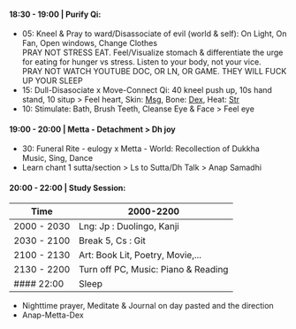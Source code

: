 #### 18:30 - 19:00 | Purify Qi:
+ 05: Kneel & Pray to ward/Disassociate of evil (world & self): On Light, On Fan, Open windows, Change Clothes <br/>
  PRAY NOT STRESS EAT. Feel/Visualize stomach & differentiate the urge for eating for hunger vs stress. Listen to your body, not your vice. <br/>
  PRAY NOT WATCH YOUTUBE DOC, OR LN, OR GAME. THEY WILL FUCK UP YOUR SLEEP
+ 15: Dull-Disasociate x Move-Connect Qi: 40 kneel push up, 10s hand stand, 10 situp > Feel heart, Skin: [Msg](https://github.com/ThanhNguyen24590/Body/blob/main/00.Msg.md), Bone: [Dex](https://github.com/ThanhNguyen24590/Body/blob/main/1.2.Dex.md), Heat: [Str](https://github.com/ThanhNguyen24590/Body/blob/main/2.2.Str.md) 
+ 10: Stimulate: Bath, Brush Teeth, Cleanse Eye & Face > Feel eye
#### 19:00 - 20:00 | Metta - Detachment  > Dh joy
+ 30: Funeral Rite - eulogy x Metta - World: Recollection of Dukkha <br/>
      Music, Sing, Dance
+ Learn chant 1 sutta/section > Ls to Sutta/Dh Talk > Anap Samadhi
#### 20:00 - 22:00 | Study Session:
|Time|  2000-2200  | 
| ---|-------------| 
|2000 - 2030 |  Lng: Jp : Duolingo, Kanji |
|2030 - 2100 |  Break 5, Cs : Git |
|2100 - 2130 |  Art: Book Lit, Poetry, Movie,... |
|2130 - 2200 |  Turn off PC, Music: Piano & Reading |
#### 22:00 | Sleep
+ Nighttime prayer, Meditate & Journal on day pasted and the direction
+ Anap-Metta-Dex
